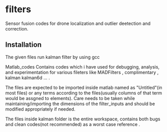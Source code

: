 # filters
Sensor fusion codes for drone localization and outlier deetection and correction.

## Installation
The given files run kalman filter by using gcc

Matlab_codes
Contains codes which i have used for debugging, analysis, and experimentation for various fileters like MADFilters , complimentary ,  kalman kalman6d  ... .

The files are expected to be imported inside matlab named as "Untitled"(in most files) or any terms according to the files(usually columns of that term would be assgned to elements).
Care needs to be taken while maintaining/importing the dimensions of the filter_inputs and should 
be modified appropriately if needed.


The files inside kalman folder is the entire workspace, contains both bugs and clean codes(not recommended) as a worst case reference .
